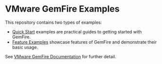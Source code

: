 <!--
  ~ Copyright (c) VMware, Inc. 2023. All rights reserved.
  ~ SPDX-License-Identifier: Apache-2.0
  -->

# VMware GemFire Examples

This repository contains two types of examples:

* [Quick Start](quickstart/README.md) examples are practical guides to getting started with GemFire.
* [Feature Examples](feature-examples/README.md) showcase features of GemFire and demonstrate their basic usage.

See [VMware GemFire Documentation](https://docs.vmware.com/en/VMware-GemFire) for further detail.
